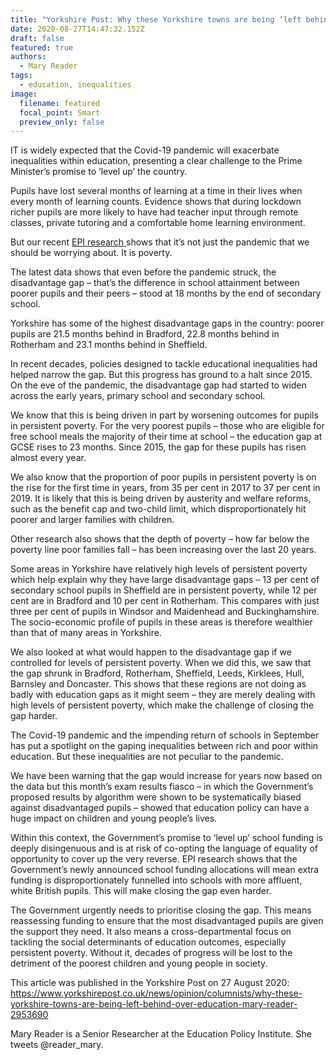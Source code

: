 ```yaml
---
title: "Yorkshire Post: Why these Yorkshire towns are being ‘left behind’ over education"
date: 2020-08-27T14:47:32.152Z
draft: false
featured: true
authors:
  - Mary Reader
tags:
  - education, inequalities
image:
  filename: featured
  focal_point: Smart
  preview_only: false
---
```

IT is widely expected that the Covid-19 pandemic will exacerbate inequalities within education, presenting a clear challenge to the Prime Minister’s promise to ‘level up’ the country.

Pupils have lost several months of learning at a time in their lives when every month of learning counts. Evidence shows that during lockdown richer pupils are more likely to have had teacher input through remote classes, private tutoring and a comfortable home learning environment.

But our recent [EPI research ](https://www.yorkshirepost.co.uk/news/opinion/columnists/northern-powerhouse-minister-must-be-based-here-succeed-yorkshire-post-says-2952468)shows that it’s not just the pandemic that we should be worrying about. It is poverty.

The latest data shows that even before the pandemic struck, the disadvantage gap – that’s the difference in school attainment between poorer pupils and their peers – stood at 18 months by the end of secondary school.

Yorkshire has some of the highest disadvantage gaps in the country: poorer pupils are 21.5 months behind in Bradford, 22.8 months behind in Rotherham and 23.1 months behind in Sheffield.

In recent decades, policies designed to tackle educational inequalities had helped narrow the gap. But this progress has ground to a halt since 2015. On the eve of the pandemic, the disadvantage gap had started to widen across the early years, primary school and secondary school.

We know that this is being driven in part by worsening outcomes for pupils in persistent poverty. For the very poorest pupils – those who are eligible for free school meals the majority of their time at school – the education gap at GCSE rises to 23 months. Since 2015, the gap for these pupils has risen almost every year.

We also know that the proportion of poor pupils in persistent poverty is on the rise for the first time in years, from 35 per cent in 2017 to 37 per cent in 2019. It is likely that this is being driven by austerity and welfare reforms, such as the benefit cap and two-child limit, which disproportionately hit poorer and larger families with children.

Other research also shows that the depth of poverty – how far below the poverty line poor families fall – has been increasing over the last 20 years.

Some areas in Yorkshire have relatively high levels of persistent poverty which help explain why they have large disadvantage gaps – 13 per cent of secondary school pupils in Sheffield are in persistent poverty, while 12 per cent are in Bradford and 10 per cent in Rotherham. This compares with just three per cent of pupils in Windsor and Maidenhead and Buckinghamshire. The socio-economic profile of pupils in these areas is therefore wealthier than that of many areas in Yorkshire.

We also looked at what would happen to the disadvantage gap if we controlled for levels of persistent poverty. When we did this, we saw that the gap shrunk in Bradford, Rotherham, Sheffield, Leeds, Kirklees, Hull, Barnsley and Doncaster. This shows that these regions are not doing as badly with education gaps as it might seem – they are merely dealing with high levels of persistent poverty, which make the challenge of closing the gap harder.

The Covid-19 pandemic and the impending return of schools in September has put a spotlight on the gaping inequalities between rich and poor within education. But these inequalities are not peculiar to the pandemic.

We have been warning that the gap would increase for years now based on the data but this month’s exam results fiasco – in which the Government’s proposed results by algorithm were shown to be systematically biased against disadvantaged pupils – showed that education policy can have a huge impact on children and young people’s lives.

Within this context, the Government’s promise to ‘level up’ school funding is deeply disingenuous and is at risk of co-opting the language of equality of opportunity to cover up the very reverse. EPI research shows that the Government’s newly announced school funding allocations will mean extra funding is disproportionately funnelled into schools with more affluent, white British pupils. This will make closing the gap even harder.

The Government urgently needs to prioritise closing the gap. This means reassessing funding to ensure that the most disadvantaged pupils are given the support they need. It also means a cross-departmental focus on tackling the social determinants of education outcomes, especially persistent poverty. Without it, decades of progress will be lost to the detriment of the poorest children and young people in society.

This article was published in the Yorkshire Post on 27 August 2020: https://www.yorkshirepost.co.uk/news/opinion/columnists/why-these-yorkshire-towns-are-being-left-behind-over-education-mary-reader-2953690 

Mary Reader is a Senior Researcher at the Education Policy Institute. She tweets @reader_mary.
